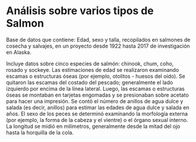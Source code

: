 # Análisis sobre varios tipos de Salmon
Base de datos que contiene: Edad, sexo y talla, recopilados en salmones de cosecha y salvajes, en un proyecto desde 1922 hasta 2017 de investigación en Alaska.

Incluye datos sobre cinco especies de salmón: chinook, chum, coho, rosado y sockeye. Las estimaciones de edad se realizaron examinando escamas o estructuras óseas (por ejemplo, otolitos - huesos del oído). Se quitaron las escamas del costado del pescado; generalmente el lado izquierdo por encima de la línea lateral. Luego, las escamas o estructuras óseas se montaban en tarjetas engomadas y se presionaban sobre acetato para hacer una impresión. Se contó el número de anillos de agua dulce y salada (es decir, anillos) para estimar las edades de agua dulce y salada en años. El sexo de los peces se determinó examinando la morfología externa (por ejemplo, la forma de la cabeza y el vientre) o el órgano sexual interno. La longitud se midió en milímetros, generalmente desde la mitad del ojo hasta la horquilla de la cola.

